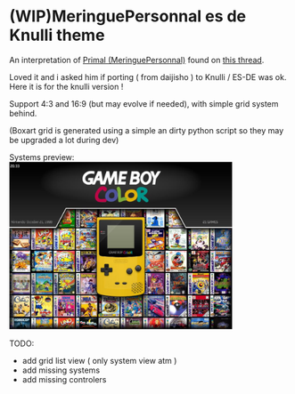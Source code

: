 # (WIP)MeringuePersonnal es de Knulli theme

An interpretation of [Primal (MeringuePersonnal)](https://www.reddit.com/user/MeringuePersonal3407/) found on [this thread](https://www.reddit.com/r/ANBERNIC/comments/1ix9124/my_collection/).<br />

Loved it and i asked him if porting ( from daijisho ) to Knulli / ES-DE was ok.<br />
Here it is for the knulli version !<br />

Support 4:3 and 16:9 (but may evolve if needed), with simple grid system behind.

(Boxart grid is generated using a simple an dirty python script so they may be upgraded a lot during dev)

Systems preview:<br />
<img src="https://github.com/kthod861/Meringue_ES_DE_Knulli/blob/main/_inc/screenshot.jpg" width="400" /><br />


TODO: <br />
- add grid list view ( only system view atm )<br />
- add missing systems<br />
- add missing controlers<br />
  
